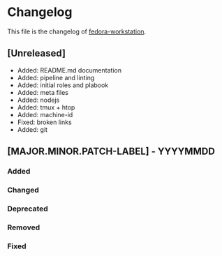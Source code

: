 <!--
reference: https://keepachangelog.com
-->

# Changelog

This file is the changelog of [fedora-workstation](https://github.com/dschier-wtd/fedora-workstation).

## [Unreleased]

- Added: README.md documentation
- Added: pipeline and linting
- Added: initial roles and plabook
- Added: meta files
- Added: nodejs
- Added: tmux + htop
- Added: machine-id
- Fixed: broken links
- Added: git

## [MAJOR.MINOR.PATCH-LABEL] - YYYYMMDD

<!--
Describe the purpose of this release.
Each of the below sections should contain the links to the fixed issues.
-->

### Added

<!--
Section for new Features and Additions.
Most likely a MINOR or MAJOR update.
-->

### Changed

<!--
Changed Behavior in API or Application.
Most likely a MAJOR update.
-->

### Deprecated

<!--
Deprecation, which will be removed in a future release.
The future release must be mentioned.
-->

### Removed

<!--
Removals or Deletions, which were deprecated beforehand.
Most likely a Minor or Major update.
-->

### Fixed

<!--
Bugfixes or other minor fixes.
Most likely a patch.
-->

